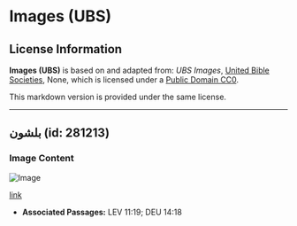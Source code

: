# Images (UBS)

## License Information

**Images (UBS)** is based on and adapted from: _UBS Images_, [United Bible Societies](https://unitedbiblesocieties.org/), None, which is licensed under a [Public Domain CC0](https://creativecommons.org/public-domain/cc0/).

This markdown version is provided under the same license.



--------------------------------

## بلشون (id: 281213)

### Image Content

![Image](https://cdn.aquifer.bible/aquifer-content/resources/Media/WEB-0199_egret.jpg)

[link](https://cdn.aquifer.bible/aquifer-content/resources/Media/WEB-0199_egret.jpg)

* **Associated Passages:** LEV 11:19; DEU 14:18

